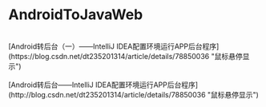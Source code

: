 # AndroidToJavaWeb
<br>
[Android转后台（一）——IntelliJ IDEA配置环境运行APP后台程序](https://blog.csdn.net/dt235201314/article/details/78850036 "鼠标悬停显示")
<br>
<br>
[Android转后台——IntelliJ IDEA配置环境运行APP后台程序](http://blog.csdn.net/dt235201314/article/details/78850036 "鼠标悬停显示")
<br>

